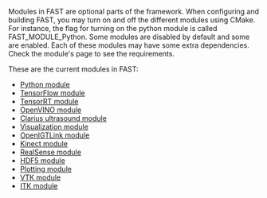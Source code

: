 Modules in FAST are optional parts of the framework. When configuring and building FAST, you may turn on and off the different modules using CMake. For instance, the flag for turning on the python module is called FAST_MODULE_Python. Some modules are disabled by default and some are enabled. Each of these modules may have some extra dependencies. Check the module's page to see the requirements.

These are the current modules in FAST:

* [Python module](Python-module)
* [TensorFlow module](TensorFlow-module)
* [TensorRT module](TensorRT-module)
* [OpenVINO module](OpenVINO-module)
* [Clarius ultrasound module](Clarius-module)
* [Visualization module](Visualization-module)
* [OpenIGTLink module](OpenIGTLink-module)
* [Kinect module](Kinect-module)
* [RealSense module](RealSense-module)
* [HDF5 module](HDF5-module)
* [Plotting module](Plotting-module)
* [VTK module](VTK-module)
* [ITK module](ITK-module)
